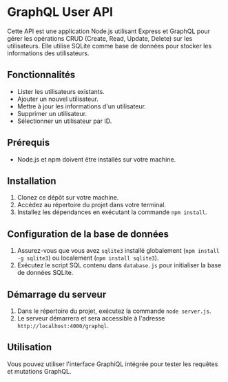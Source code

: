 # GraphQL User API

Cette API est une application Node.js utilisant Express et GraphQL pour gérer les opérations CRUD (Create, Read, Update, Delete) sur les utilisateurs. Elle utilise SQLite comme base de données pour stocker les informations des utilisateurs.

## Fonctionnalités

- Lister les utilisateurs existants.
- Ajouter un nouvel utilisateur.
- Mettre à jour les informations d'un utilisateur.
- Supprimer un utilisateur.
- Sélectionner un utilisateur par ID.

## Prérequis

- Node.js et npm doivent être installés sur votre machine.

## Installation

1. Clonez ce dépôt sur votre machine.
2. Accédez au répertoire du projet dans votre terminal.
3. Installez les dépendances en exécutant la commande `npm install`.

## Configuration de la base de données

1. Assurez-vous que vous avez `sqlite3` installé globalement (`npm install -g sqlite3`) ou localement (`npm install sqlite3`).
2. Exécutez le script SQL contenu dans `database.js` pour initialiser la base de données SQLite.

## Démarrage du serveur

1. Dans le répertoire du projet, exécutez la commande `node server.js`.
2. Le serveur démarrera et sera accessible à l'adresse `http://localhost:4000/graphql`.

## Utilisation

Vous pouvez utiliser l'interface GraphiQL intégrée pour tester les requêtes et mutations GraphQL.
